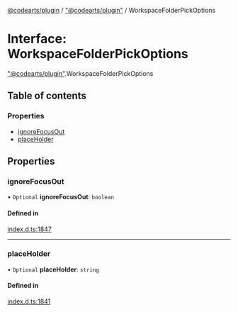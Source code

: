 [@codearts/plugin](../README.md) / ["@codearts/plugin"](../modules/_codearts_plugin_.md) / WorkspaceFolderPickOptions

# Interface: WorkspaceFolderPickOptions

["@codearts/plugin"](../modules/_codearts_plugin_.md).WorkspaceFolderPickOptions

## Table of contents

### Properties

- [ignoreFocusOut](codearts_plugin_.WorkspaceFolderPickOptions.md#ignorefocusout)
- [placeHolder](codearts_plugin_.WorkspaceFolderPickOptions.md#placeholder)

## Properties

### ignoreFocusOut

• `Optional` **ignoreFocusOut**: `boolean`

#### Defined in

[index.d.ts:1847](https://github.com/huaweicloud/cloudide-plugin-api/blob/d4de966/index.d.ts#L1847)

___

### placeHolder

• `Optional` **placeHolder**: `string`

#### Defined in

[index.d.ts:1841](https://github.com/huaweicloud/cloudide-plugin-api/blob/d4de966/index.d.ts#L1841)
